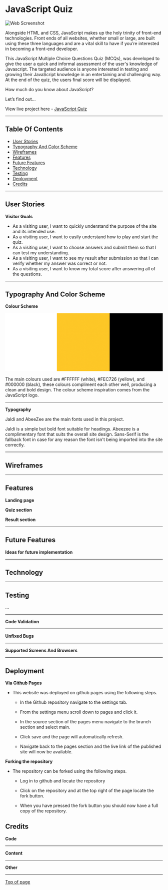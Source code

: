 # JavaScript Quiz

![Web Screenshot](/...)

Alongside HTML and CSS, JavaScript makes up the holy trinity of front-end technologies. Front ends of all websites, whether small or large, are built using these three languages and are a vital skill to have if you’re interested in becoming a front-end developer.
 
This JavaScript Multiple Choice Questions Quiz (MCQs), was developed to give the user a quick and informal assessment of the user's knowledge of Javascript. The targeted audience is anyone interested in testing and growing their JavaScript knowledge in an entertaining and challenging way. At the end of the quiz, the users final score will be displayed. 

How much do you know about JavaScript?

Let’s find out…

View live project here - [JavaScript Quiz](…)


---

## Table Of Contents

* [User Stories](#user-stories) 
* [Typography And Color Scheme](#typography-and-color-scheme)
* [Wireframes](#wireframes)
* [Features](#features)
* [Future Features](#future-features)
* [Technology](#technology)
* [Testing](#testing)
* [Deployment](#deployment)
* [Credits](#credits)

---

## User Stories

__Visitor Goals__

- As a visiting user, I want to quickly understand the purpose of the site and its intended use.
- As a visiting user, I want to easily understand how to play and start the quiz.
- As a visiting user, I want to choose answers and submit them so that I can test my understanding.
- As a visiting user, I want to see my result after submission so that I can verify whether my answer was correct or not.
- As a visiting user, I want to know my total score after answering all of the questions.

---

## Typography And Color Scheme

__Colour Scheme__

![Wireframe Screenshot](/assets/images/color-scheme.png)

The main colours used are #FFFFFF (white), #FEC726 (yellow), and #000000 (black), these colours compliment each other well, producing a clean and bold design. The colour scheme inspiration comes from the JavaScript logo.

---

__Typography__

Jaldi and AbeeZee are the main fonts used in this project. 

Jaldi is a simple but bold font suitable for headings. 
Abeezee is a complimentary font that suits the overall site design. 
Sans-Serif is the fallback font in case for any reason the font isn't being imported into the site correctly.

---

## Wireframes

---

## Features

__Landing page__

__Quiz section__

__Result section__

---

## Future Features

__Ideas for future implementation__

---

## Technology

---

## Testing

...

---

__Code Validation__ 

---

__Unfixed Bugs__

---

__Supported Screens And Browsers__

---

## Deployment

__Via Github Pages__

 - This website was deployed on github pages using the following steps.
 
   - In the Github repository navigate to the settings tab.
   - From the settings menu scroll down to pages and click it.
   - In the source section of the pages menu navigate to the branch section and select main.
   - Click save and the page will automatically refresh.

   - Navigate back to the pages section and the live link of the published site will now be available.
   
__Forking the repository__ 

 - The repository can be forked using the following steps.

   - Log in to github and locate the repository 
   
   - Click on the repository and at the top right of the page locate the fork button.

   - When you have pressed the fork button you should now have a full copy of the repository.


## Credits 

__Code__

---

__Content__

---

__Other__

---

[Top of page](#javascript-quiz)